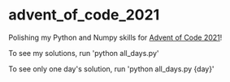 # advent_of_code_2021
Polishing my Python and Numpy skills for [Advent of Code 2021](https://adventofcode.com/2021)!

To see my solutions, run 'python all_days.py'

To see only one day's solution, run 'python all_days.py {day}'
